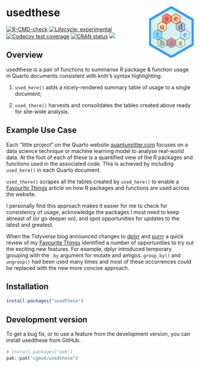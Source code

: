 
<!-- README.md is generated from README.Rmd. Please edit that file -->

# usedthese <a href="https://cgoo4.github.io/usedthese/"><img src="man/figures/logo.png" align="right" height="138"/></a>

<!-- badges: start -->

[![R-CMD-check](https://github.com/cgoo4/usedthese/actions/workflows/R-CMD-check.yaml/badge.svg)](https://github.com/cgoo4/usedthese/actions/workflows/R-CMD-check.yaml)
[![Lifecycle:
experimental](https://img.shields.io/badge/lifecycle-experimental-orange.svg)](https://lifecycle.r-lib.org/articles/stages.html#experimental)
[![Codecov test
coverage](https://codecov.io/gh/cgoo4/usedthese/branch/main/graph/badge.svg)](https://app.codecov.io/gh/cgoo4/usedthese?branch=main)
[![CRAN
status](https://www.r-pkg.org/badges/version/usedthese)](https://CRAN.R-project.org/package=usedthese)
[![](https://cranlogs.r-pkg.org/badges/grand-total/usedthese?color=blue)](https://cran.r-project.org/package=usedthese)
<!-- badges: end -->

## Overview

usedthese is a pair of functions to summarise R package & function usage
in Quarto documents consistent with knitr’s syntax highlighting:

1.  `used_here()` adds a nicely-rendered summary table of usage to a
    single document;

2.  `used_there()` harvests and consolidates the tables created above
    ready for site-wide analysis.

## Example Use Case

Each “little project” on the Quarto website
[quantumjitter.com](https://www.quantumjitter.com/project/) focuses on a
data science technique or machine learning model to analyse real-world
data. At the foot of each of these is a quantified view of the R
packages and functions used in the associated code. This is achieved by
including `used_here()` in each Quarto document.

`used_there()` scrapes all the tables created by `used_here()` to enable
a [Favourite Things](https://www.quantumjitter.com/project/box/) article
on how R packages and functions are used across the website.

I personally find this approach makes it easier for me to check for
consistency of usage, acknowledge the packages I most need to keep
abreast of (or go deeper on), and spot opportunities for updates to the
latest and greatest.

When the Tidyverse blog announced changes to
[dplyr](https://www.tidyverse.org/blog/2022/11/dplyr-1-1-0-is-coming-soon/)
and [purrr](https://www.tidyverse.org/blog/2022/12/purrr-1-0-0/) a quick
review of my [Favourite
Things](https://www.quantumjitter.com/project/box/) identified a number
of opportunities to try out the exciting new features. For example,
dplyr introduced temporary grouping with the `.by` argument for mutate
and amigos. `group_by()` and `ungroup()` had been used many times and
most of these occurrences could be replaced with the new more concise
approach.

## Installation

``` r
install.packages("usedthese")
```

## Development version

To get a bug fix, or to use a feature from the development version, you
can install usedthese from GitHub.

``` r
# install.packages("pak")
pak::pak("cgoo4/usedthese")
```
